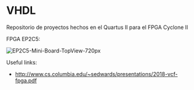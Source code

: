 # VHDL
Repositorio de proyectos hechos en el Quartus II para el FPGA Cyclone II

FPGA EP2C5:


![EP2C5-Mini-Board-TopView-720px](https://user-images.githubusercontent.com/79501343/109391923-82131800-78e7-11eb-951d-8f1cfb0a77e1.jpg)



Useful links:
- http://www.cs.columbia.edu/~sedwards/presentations/2018-vcf-fpga.pdf

